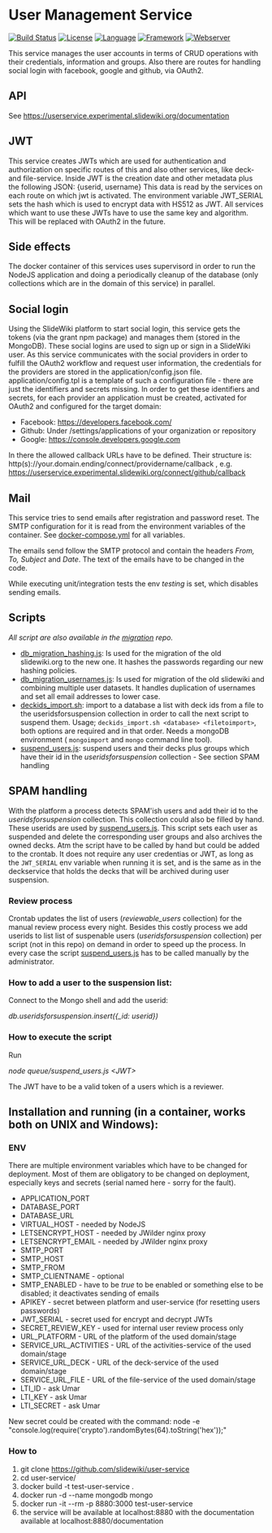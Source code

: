 # User Management Service #
[![Build Status](https://travis-ci.org/slidewiki/user-service.svg?branch=master)](https://travis-ci.org/slidewiki/user-service)
[![License](https://img.shields.io/badge/License-MPL%202.0-green.svg)](https://github.com/slidewiki/microservice-template/blob/master/LICENSE)
[![Language](https://img.shields.io/badge/Language-Javascript%20ECMA2015-lightgrey.svg)](https://developer.mozilla.org/en-US/docs/Web/JavaScript)
[![Framework](https://img.shields.io/badge/Framework-NodeJS%206.11.0-blue.svg)](https://nodejs.org/)
[![Webserver](https://img.shields.io/badge/Webserver-Hapi%2016.4.0-blue.svg)](http://hapijs.com/)

This service manages the user accounts in terms of CRUD operations with their credentials, information and groups.
Also there are routes for handling social login with facebook, google and github, via OAuth2.

## API

See https://userservice.experimental.slidewiki.org/documentation

## JWT

This service creates JWTs which are used for authentication and authorization on specific routes of this and also other services, like deck- and file-service.
Inside JWT is the creation date and other metadata plus the following JSON: {userid, username}
This data is read by the services on each route on which jwt is activated.
The environment variable JWT_SERIAL sets the hash which is used to encrypt data with HS512 as JWT.
All services which want to use these JWTs have to use the same key and algorithm.
This will be replaced with OAuth2 in the future.

## Side effects

The docker container of this services uses supervisord in order to run the NodeJS application and doing a periodically cleanup of the database (only collections which are in the domain of this service) in parallel.

## Social login

Using the SlideWiki platform to start social login, this service gets the tokens (via the grant npm package) and manages them (stored in the MongoDB).
These social logins are used to sign up or sign in a SlideWiki user.
As this service communicates with the social providers in order to fulfill the OAuth2 workflow and request user information, the credentials for the providers are stored in the application/config.json file.
application/config.tpl is a template of such a configuration file - there are just the identifiers and secrets missing.
In order to get these identifiers and secrets, for each provider an application must be created, activated for OAuth2 and configured for the target domain:

* Facebook: https://developers.facebook.com/
* Github: Under /settings/applications of your organization or repository
* Google: https://console.developers.google.com

In there the allowed callback URLs have to be defined.
Their structure is: http(s)://your.domain.ending/connect/providername/callback , e.g. https://userservice.experimental.slidewiki.org/connect/github/callback

## Mail

This service tries to send emails after registration and password reset.
The SMTP configuration for it is read from the environment variables of the container.
See [docker-compose.yml](https://github.com/slidewiki/user-service/blob/master/docker-compose.yml) for all variables.

The emails send follow the SMTP protocol and contain the headers *From, To, Subject* and *Date*.
The text of the emails have to be changed in the code.

While executing unit/integration tests the env *testing* is set, which disables sending emails.

## Scripts

*All script are also available in the [migration](https://github.com/slidewiki/migration) repo.*
* [db_migration_hashing.js](https://github.com/slidewiki/user-service/blob/master/application/db_migration_hashing.js): Is used for the migration of the old slidewiki.org to the new one. It hashes the passwords regarding our new hashing policies.
* [db_migration_usernames.js](https://github.com/slidewiki/user-service/blob/master/application/db_migration_usernames.js): Is used for migration of the old slidewiki and combining multiple user datasets. It handles duplication of usernames and set all email addresses to lower case.
* [deckids_import.sh](https://github.com/slidewiki/user-service/blob/master/application/queue/deckids_import.sh): import to a database a list with deck ids from a file to the useridsforsuspension collection in order to call the next script to suspend them. Usage; `deckids_import.sh <database> <filetoimport>`, both options are required and in that order. Needs a mongoDB environment ( `mongoimport` and  `mongo` command line tool).
* [suspend_users.js](https://github.com/slidewiki/user-service/blob/master/application/queue/suspend_users.js): suspend users and their decks plus groups which have their id in the *useridsforsuspension* collection - See section SPAM handling

## SPAM handling

With the platform a process detects SPAM'ish users and add their id to the *useridsforsuspension* collection.
This collection could also be filled by hand.
These userids are used by [suspend_users.js](https://github.com/slidewiki/user-service/blob/master/application/queue/suspend_users.js).
This script sets each user as suspended and delete the corresponding user groups and also archives the owned decks.
Atm the script have to be called by hand but could be added to the crontab. It does not require any user credentias or JWT, as long as the `JWT_SERIAL` env variable when running it is set, and is the same as in the deckservice that holds the decks that will be archived during user suspension.

### Review process

Crontab updates the list of users (*reviewable_users* collection) for the manual review process every night.
Besides this costly process we add userids to list list of suspenable users (*useridsforsuspension* collection) per script (not in this repo) on demand in order to speed up the process.
In every case the script [suspend_users.js](https://github.com/slidewiki/user-service/blob/master/application/queue/suspend_users.js) has to be called manually by the administrator.

### How to add a user to the suspension list:

Connect to the Mongo shell and add the userid:

*db.useridsforsuspension.insert({_id: *userid*})*

### How to execute the script

Run

*node queue/suspend_users.js \<JWT>*

The JWT have to be a valid token of a users which is a reviewer.

## Installation and running (in a container, works both on UNIX and Windows):

### ENV

There are multiple environment variables which have to be changed for deployment.
Most of them are obligatory to be changed on deployment, especially keys and secrets (serial named here - sorry for the fault).

* APPLICATION_PORT
* DATABASE_PORT
* DATABASE_URL
* VIRTUAL_HOST - needed by NodeJS
* LETSENCRYPT_HOST - needed by JWilder nginx proxy
* LETSENCRYPT_EMAIL - needed by JWilder nginx proxy
* SMTP_PORT
* SMTP_HOST
* SMTP_FROM
* SMTP_CLIENTNAME - optional
* SMTP_ENABLED - have to be *true* to be enabled or something else to be disabled; it deactivates sending of emails
* APIKEY - secret between platform and user-service (for resetting users passwords)
* JWT_SERIAL - secret used for encrypt and decrypt JWTs
* SECRET_REVIEW_KEY - used for internal user review process only
* URL_PLATFORM - URL of the platform of the used domain/stage
* SERVICE_URL_ACTIVITIES - URL of the activities-service of the used domain/stage
* SERVICE_URL_DECK - URL of the deck-service of the used domain/stage
* SERVICE_URL_FILE - URL of the file-service of the used domain/stage
* LTI_ID - ask Umar
* LTI_KEY - ask Umar
* LTI_SECRET - ask Umar

New secret could be created with the command:
node -e "console.log(require('crypto').randomBytes(64).toString('hex'));"

### How to

1. git clone https://github.com/slidewiki/user-service
2. cd user-service/
3. docker build -t test-user-service .
4. docker run -d --name mongodb mongo
5. docker run -it --rm -p 8880:3000 test-user-service
6. the service will be available at localhost:8880 with the documentation available at localhost:8880/documentation
